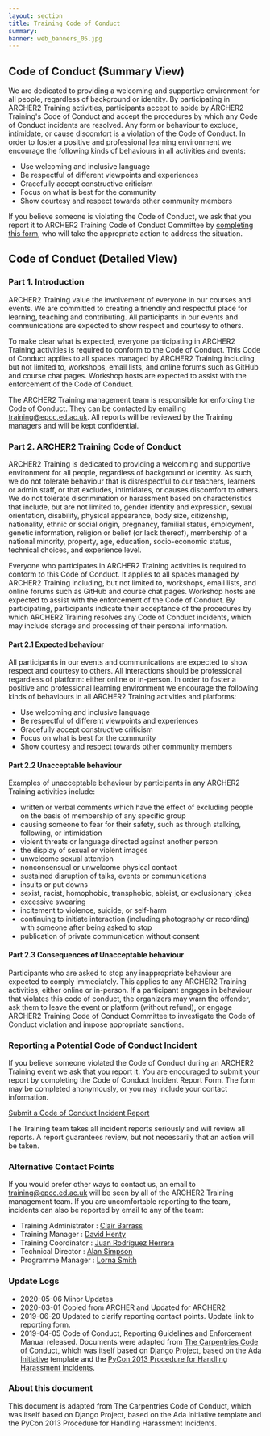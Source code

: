 ```yaml
---
layout: section
title: Training Code of Conduct
summary: 
banner: web_banners_05.jpg
---
```




## Code of Conduct (Summary View)

We are dedicated to providing a welcoming and supportive environment for all people, regardless of background or identity. By participating in ARCHER2 Training activities, participants accept to abide by ARCHER2 Training's Code of Conduct and accept the procedures by which any Code of Conduct incidents are resolved. Any form or behaviour to exclude, intimidate, or cause discomfort is a violation of the Code of Conduct. In order to foster a positive and professional learning environment we encourage the following kinds of behaviours in all activities and events:

* Use welcoming and inclusive language
* Be respectful of different viewpoints and experiences
* Gracefully accept constructive criticism
* Focus on what is best for the community
* Show courtesy and respect towards other community members

If you believe someone is violating the Code of Conduct, we ask that you report it to ARCHER2 Training Code of Conduct Committee by [completing this form](http://bit.ly/ARCHER-Training-Code-of-Conduct-Incident-Report), who will take the appropriate action to address the situation.


## Code of Conduct (Detailed View)
### Part 1. Introduction

ARCHER2 Training value the involvement of everyone in our courses and events. We are committed to creating a friendly and respectful place for learning, teaching and contributing. All participants in our events and communications are expected to show respect and courtesy to others.

To make clear what is expected, everyone participating in ARCHER2 Training activities is required to conform to the Code of Conduct. This Code of Conduct applies to all spaces managed by ARCHER2 Training including, but not limited to, workshops, email lists, and online forums such as GitHub and course chat pages. Workshop hosts are expected to assist with the enforcement of the Code of Conduct.

The ARCHER2 Training management team is responsible for enforcing the Code of Conduct. They can be contacted by emailing [training@epcc.ed.ac.uk](mailto:training@epcc.ed.ac.uk). All reports will be reviewed by the Training managers and will be kept confidential.

### Part 2. ARCHER2 Training Code of Conduct

ARCHER2 Training is dedicated to providing a welcoming and supportive environment for all people, regardless of background or identity. As such, we do not tolerate behaviour that is disrespectful to our teachers, learners or admin staff, or that excludes, intimidates, or causes discomfort to others. We do not tolerate discrimination or harassment based on characteristics that include, but are not limited to, gender identity and expression, sexual orientation, disability, physical appearance, body size, citizenship, nationality, ethnic or social origin, pregnancy, familial status, employment, genetic information, religion or belief (or lack thereof), membership of a national minority, property, age, education, socio-economic status, technical choices, and experience level.

Everyone who participates in ARCHER2 Training activities is required to conform to this Code of Conduct. It applies to all spaces managed by ARCHER2 Training including, but not limited to, workshops, email lists, and online forums such as GitHub and course chat pages. Workshop hosts are expected to assist with the enforcement of the Code of Conduct. By participating, participants indicate their acceptance of the procedures by which ARCHER2 Training resolves any Code of Conduct incidents, which may include storage and processing of their personal information.

#### Part 2.1 Expected behaviour

All participants in our events and communications are expected to show respect and courtesy to others. All interactions should be professional regardless of platform: either online or in-person. In order to foster a positive and professional learning environment we encourage the following kinds of behaviours in all ARCHER2 Training activities and platforms:

* Use welcoming and inclusive language
* Be respectful of different viewpoints and experiences
* Gracefully accept constructive criticism
* Focus on what is best for the community
* Show courtesy and respect towards other community members

#### Part 2.2 Unacceptable behaviour

Examples of unacceptable behaviour by participants in any ARCHER2 Training activities include:

* written or verbal comments which have the effect of excluding people on the basis of membership of any specific group
* causing someone to fear for their safety, such as through stalking, following, or intimidation
* violent threats or language directed against another person
* the display of sexual or violent images
* unwelcome sexual attention
* nonconsensual or unwelcome physical contact
* sustained disruption of talks, events or communications
* insults or put downs
* sexist, racist, homophobic, transphobic, ableist, or exclusionary jokes
* excessive swearing
* incitement to violence, suicide, or self-harm
* continuing to initiate interaction (including photography or recording) with someone after being asked to stop
* publication of private communication without consent

#### Part 2.3 Consequences of Unacceptable behaviour

Participants who are asked to stop any inappropriate behaviour are expected to comply immediately. This applies to any ARCHER2 Training activities, either online or in-person. If a participant engages in behaviour that violates this code of conduct, the organizers may warn the offender, ask them to leave the event or platform (without refund), or engage ARCHER2 Training Code of Conduct Committee to investigate the Code of Conduct violation and impose appropriate sanctions.

### Reporting a Potential Code of Conduct Incident

If you believe someone violated the Code of Conduct during an ARCHER2 Training event we ask that you report it. You are encouraged to submit your report by completing the Code of Conduct Incident Report Form. The form may be completed anonymously, or you may include your contact information.

[Submit a Code of Conduct Incident Report](http://bit.ly/ARCHER-Training-Code-of-Conduct-Incident-Report)

The Training team takes all incident reports seriously and will review all reports. A report guarantees review, but not necessarily that an action will be taken.
### Alternative Contact Points

If you would prefer other ways to contact us, an email to [training@epcc.ed.ac.uk](mailto:training@epcc.ed.ac.uk) will be seen by all of the ARCHER2 Training management team. If you are uncomfortable reporting to the team, incidents can also be reported by email to any of the team:

* Training Administrator : [Clair Barrass](mailto:c.barrass@epcc.ed.ac.uk)
* Training Manager : [David Henty](mailto:d.henty@epcc.ed.ac.uk)
* Training Coordinator : [Juan Rodriguez Herrera ](mailto:j.herrera@epcc.ed.ac.uk)
* Technical Director : [Alan Simpson](mailto:a.simpson@epcc.ed.ac.uk)
* Programme Manager : [Lorna Smith](mailto:l.smith@epcc.ed.ac.uk)

### Update Logs
* 2020-05-06 Minor Updates
* 2020-03-01 Copied from ARCHER and Updated for ARCHER2
* 2019-06-20 Updated to clarify reporting contact points. Update link to reporting form.
* 2019-04-05 Code of Conduct, Reporting Guidelines and Enforcement Manual released. Documents were adapted from [The Carpentries Code of Conduct](https://docs.carpentries.org/topic_folders/policies/code-of-conduct.html), which was itself based on [Django Project](https://www.djangoproject.com/conduct/enforcement-manual/), based on the [Ada Initiative](http://geekfeminism.wikia.com/wiki/Conference_anti-harassment/Responding_to_reports) template and the [PyCon 2013 Procedure for Handling Harassment Incidents](https://us.pycon.org/2013/about/code-of-conduct/harassment-incidents/).

### About this document

This document is adapted from The Carpentries Code of Conduct, which was itself based on Django Project, based on the Ada Initiative template and the PyCon 2013 Procedure for Handling Harassment Incidents. 
